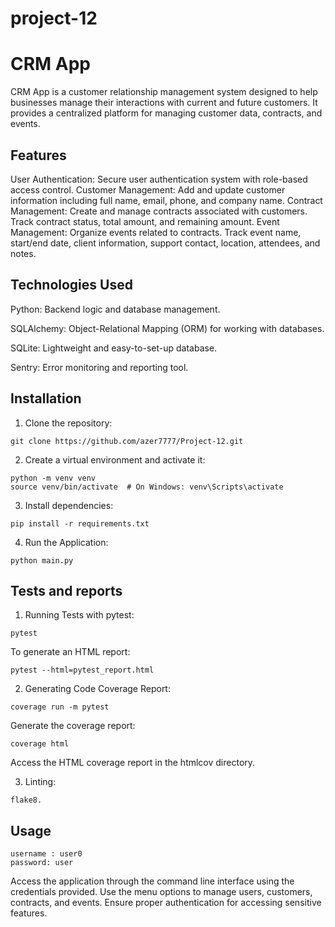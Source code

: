 # project-12

# CRM App

CRM App is a customer relationship management system designed to help businesses manage their interactions with current and future customers. It provides a centralized platform for managing customer data, contracts, and events.

## Features

User Authentication: Secure user authentication system with role-based access control.
Customer Management: Add and update customer information including full name, email, phone, and company name.
Contract Management: Create and manage contracts associated with customers. Track contract status, total amount, and remaining amount.
Event Management: Organize events related to contracts. Track event name, start/end date, client information, support contact, location, attendees, and notes.

## Technologies Used

Python: Backend logic and database management.

SQLAlchemy: Object-Relational Mapping (ORM) for working with databases.

SQLite: Lightweight and easy-to-set-up database.

Sentry: Error monitoring and reporting tool.

## Installation

1. Clone the repository:
````
git clone https://github.com/azer7777/Project-12.git
````
2. Create a virtual environment and activate it:
````
python -m venv venv 
source venv/bin/activate  # On Windows: venv\Scripts\activate
````
3. Install dependencies:
````
pip install -r requirements.txt
````
4. Run the Application:
````
python main.py
````
## Tests and reports

1. Running Tests with pytest:
````
pytest
````
To generate an HTML report:
````
pytest --html=pytest_report.html
````
2. Generating Code Coverage Report:
````
coverage run -m pytest
````
Generate the coverage report:
````
coverage html
````
Access the HTML coverage report in the htmlcov directory.

3. Linting:
````
flake8.
````

## Usage
````
username : user0
password: user
````
Access the application through the command line interface using the credentials provided.
Use the menu options to manage users, customers, contracts, and events.
Ensure proper authentication for accessing sensitive features.
